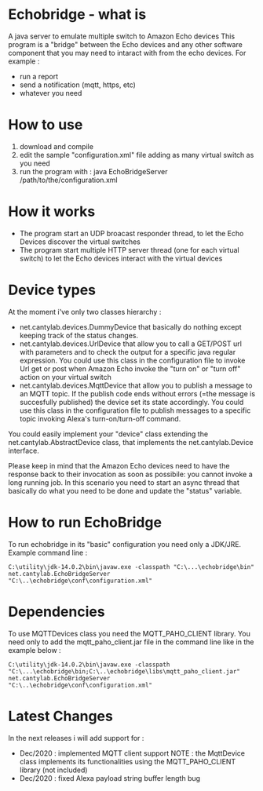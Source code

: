 # Echobridge - what is
A java server to emulate multiple switch to Amazon Echo devices
This program is a "bridge" between the Echo devices and any other software component that you may need to intaract with from the echo devices. 
For example :
- run a report
- send a notification (mqtt, https, etc)
- whatever you need

# How to use
1. download and compile
2. edit the sample "configuration.xml" file adding as many virtual switch as you need
3. run the program with : java EchoBridgeServer /path/to/the/configuration.xml

# How it works
- The program start an UDP broacast responder thread, to let the Echo Devices discover the virtual switches
- The program start multiple HTTP server thread (one for each virtual switch) to let the Echo devices interact with the virtual devices

# Device types
At the moment i've only two classes hierarchy : 
- net.cantylab.devices.DummyDevice that basically do nothing except keeping track of the status changes.
- net.cantylab.devices.UrlDevice that allow you to call a GET/POST url with parameters and to check the output for a specific java regular expression. You could use this class in the configuration file to invoke Url get or post when Amazon Echo invoke the "turn on" or "turn off" action on your virtual switch
- net.cantylab.devices.MqttDevice that allow you to publish a message to an MQTT topic. If the publish code ends without errors (=the message is succesfully published) the device set its state accordingly. You could use this class in the configuration file to publish messages to a specific topic invoking Alexa's turn-on/turn-off command.

You could easily implement your "device" class extending the net.cantylab.AbstractDevice class, that implements the net.cantylab.Device interface.

Please keep in mind that the Amazon Echo devices need to have the response back to their invocation as soon as possibile: you cannot invoke a long running job. In this scenario you need to start an async thread that basically do what you need to be done and update the "status" variable. 

# How to run EchoBridge
To run echobridge in its "basic" configuration you need only a JDK/JRE.
Example command line : 

    C:\utility\jdk-14.0.2\bin\javaw.exe -classpath "C:\...\echobridge\bin" net.cantylab.EchoBridgeServer "C:\..\echobridge\conf\configuration.xml"


# Dependencies
To use MQTTDevices class you need the MQTT_PAHO_CLIENT library.
You need only to add the mqtt_paho_client.jar file in the command line like in the example below : 

    C:\utility\jdk-14.0.2\bin\javaw.exe -classpath "C:\...\echobridge\bin;C:\..\echobridge\libs\mqtt_paho_client.jar" net.cantylab.EchoBridgeServer "C:\..\echobridge\conf\configuration.xml"

# Latest Changes 
In the next releases i will add support for :
- Dec/2020 : implemented MQTT client support
  NOTE : the MqttDevice class implements its functionalities using the MQTT_PAHO_CLIENT library (not included)
- Dec/2020 : fixed Alexa payload string buffer length bug

